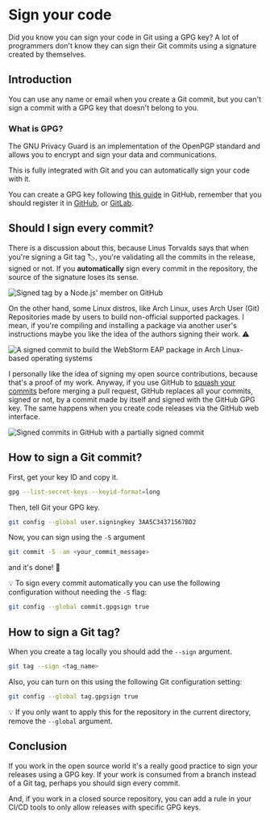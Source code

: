 # Sign your code

Did you know you can sign your code in Git using a GPG key? A lot of programmers don't know they can sign their Git commits using a signature created by themselves.

## Introduction

You can use any name or email when you create a Git commit, but you can't sign a commit with a GPG key that doesn't belong to you.

### What is GPG?

The GNU Privacy Guard is an implementation of the OpenPGP standard and allows you to encrypt and sign your data and communications.

This is fully integrated with Git and you can automatically sign your code with it.

You can create a GPG key following [this guide](https://docs.github.com/en/authentication/managing-commit-signature-verification/generating-a-new-gpg-key) in GitHub, remember that you should register it in [GitHub](https://github.com/settings/keys), or [GitLab](https://gitlab.com/-/profile/gpg_keys).

## Should I sign every commit?

There is a discussion about this, because Linus Torvalds says that when you're signing a Git tag 🏷️, you're validating all the commits in the release, signed or not. If you **automatically** sign every commit in the repository, the source of the signature loses its sense.

![Signed tag by a Node.js' member on GitHub](https://dev-to-uploads.s3.amazonaws.com/uploads/articles/v4vhuivx1gicntp1khyq.png)

On the other hand, some Linux distros, like Arch Linux, uses Arch User (Git) Repositories made by users to build non-official supported packages. I mean, if you're compiling and installing a package via another user's instructions maybe you like the idea of the authors signing their work. ⚠️

![A signed commit to build the WebStorm EAP package in Arch Linux-based operating systems](https://dev-to-uploads.s3.amazonaws.com/uploads/articles/32soj1l2q36k47w48h7a.png)

I personally like the idea of signing my open source contributions, because that's a proof of my work. Anyway, if you use GitHub to [squash your commits](https://docs.github.com/en/pull-requests/collaborating-with-pull-requests/incorporating-changes-from-a-pull-request/about-pull-request-merges#squash-and-merge-your-pull-request-commits) before merging a pull request, GitHub replaces all your commits, signed or not, by a commit made by itself and signed with the GitHub GPG key. The same happens when you create code releases via the GitHub web interface.

![Signed commits in GitHub with a partially signed commit](https://dev-to-uploads.s3.amazonaws.com/uploads/articles/obxu8v5qa0o7zythyth8.png)

## How to sign a Git commit?

First, get your key ID and copy it.

```bash
gpg --list-secret-keys --keyid-format=long
```

Then, tell Git your GPG key.

```bash
git config --global user.signingkey 3AA5C34371567BD2
```

Now, you can sign using the `-S` argument

```bash
git commit -S -am <your_commit_message>
```

and it's done! 🚀

💡 To sign every commit automatically you can use the following configuration without needing the `-S` flag:

```bash
git config --global commit.gpgsign true
```

## How to sign a Git tag?

When you create a tag locally you should add the `--sign` argument.

```bash
git tag --sign <tag_name>
```

Also, you can turn on this using the following Git configuration setting:

```bash
git config --global tag.gpgsign true
```

💡 If you only want to apply this for the repository in the current directory, remove the `--global` argument.

## Conclusion

If you work in the open source world it's a really good practice to sign your releases using a GPG key. If your work is consumed from a branch instead of a Git tag, perhaps you should sign every commit.

And, if you work in a closed source repository, you can add a rule in your CI/CD tools to only allow releases with specific GPG keys.

